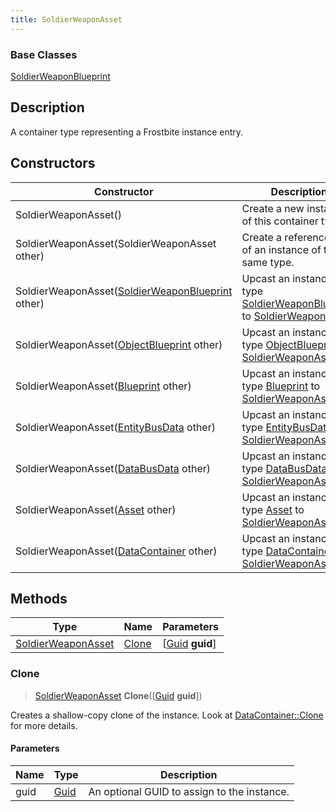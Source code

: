 ```yaml
---
title: SoldierWeaponAsset
---
```

### Base Classes

[SoldierWeaponBlueprint](/vext/ref/fb/soldierweaponblueprint/)

## Description

A container type representing a Frostbite instance entry.

## Constructors

| Constructor                                                                   | Description                                                                                                                 |
| ----------------------------------------------------------------------------- | --------------------------------------------------------------------------------------------------------------------------- |
| SoldierWeaponAsset()                                                          | Create a new instance of this container type.                                                                               |
| SoldierWeaponAsset(SoldierWeaponAsset other)                                  | Create a reference copy of an instance of the same type.                                                                    |
| SoldierWeaponAsset([SoldierWeaponBlueprint](/vext/ref/fb/soldierweaponblueprint/) other)    | Upcast an instance of type [SoldierWeaponBlueprint](/vext/ref/fb/soldierweaponblueprint/) to [SoldierWeaponAsset](/vext/ref/fb/soldierweaponasset/).    |
| SoldierWeaponAsset([ObjectBlueprint](/vext/ref/fb/objectblueprint/) other)                  | Upcast an instance of type [ObjectBlueprint](/vext/ref/fb/objectblueprint/) to [SoldierWeaponAsset](/vext/ref/fb/soldierweaponasset/).                  |
| SoldierWeaponAsset([Blueprint](/vext/ref/fb/blueprint/) other)                              | Upcast an instance of type [Blueprint](/vext/ref/fb/blueprint/) to [SoldierWeaponAsset](/vext/ref/fb/soldierweaponasset/).                              |
| SoldierWeaponAsset([EntityBusData](/vext/ref/fb/entitybusdata/) other)                      | Upcast an instance of type [EntityBusData](/vext/ref/fb/entitybusdata/) to [SoldierWeaponAsset](/vext/ref/fb/soldierweaponasset/).                      |
| SoldierWeaponAsset([DataBusData](/vext/ref/fb/databusdata/) other)                          | Upcast an instance of type [DataBusData](/vext/ref/fb/databusdata/) to [SoldierWeaponAsset](/vext/ref/fb/soldierweaponasset/).                          |
| SoldierWeaponAsset([Asset](/vext/ref/fb/asset/) other)                                      | Upcast an instance of type [Asset](/vext/ref/fb/asset/) to [SoldierWeaponAsset](/vext/ref/fb/soldierweaponasset/).                                      |
| SoldierWeaponAsset([DataContainer](/vext/ref/shared/class/datacontainer) other) | Upcast an instance of type [DataContainer](/vext/ref/shared/class/datacontainer) to [SoldierWeaponAsset](/vext/ref/fb/soldierweaponasset/). |

## Methods

| Type                                     | Name            | Parameters                                     |
| ---------------------------------------- | --------------- | ---------------------------------------------- |
| [SoldierWeaponAsset](/vext/ref/fb/soldierweaponasset/) | [Clone](#clone) | \[[Guid](/vext/ref/shared/class/guid) **guid**\] |

### Clone

> [SoldierWeaponAsset](/vext/ref/fb/soldierweaponasset/) **Clone**(\[[Guid](/vext/ref/shared/class/guid) **guid**\])

Creates a shallow-copy clone of the instance. Look at [DataContainer::Clone](/vext/ref/shared/class/datacontainer#clone) for more details.

#### Parameters

| Name | Type         | Description                                 |
| ---- | ------------ | ------------------------------------------- |
| guid | [Guid](/vext/ref/shared/class/guid/) | An optional GUID to assign to the instance. |
